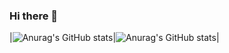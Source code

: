 ### Hi there 👋
|![Anurag's GitHub stats](https://github-readme-stats.vercel.app/api?username=MrSmileGod23&count_private=true&show_icons=true&theme=tokyonight)|![Anurag's GitHub stats](https://github-readme-stats.vercel.app/api/top-langs/?username=MrSmileGod23&theme=tokyonight)|
<!--
**MrSmileGod23/mrsmilegod23** is a ✨ _special_ ✨ repository because its `README.md` (this file) appears on your GitHub profile.

Here are some ideas to get you started:

- 🔭 I’m currently working on ...
- 🌱 I’m currently learning ...
- 👯 I’m looking to collaborate on ...
- 🤔 I’m looking for help with ...
- 💬 Ask me about ...
- 📫 How to reach me: ...
- 😄 Pronouns: ...
- ⚡ Fun fact: ...
-->
